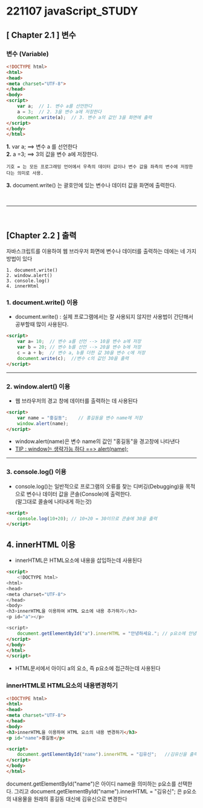 # 221107  javaScript_STUDY
## <b>[ Chapter 2.1 ] 변수</b>
### 변수 (Variable) 
```html
<!DOCTYPE html>
<html>
<head>
<meta charset="UTF-8">
</head>	
<body>
<script>
	var a;  // 1. 변수 a를 선언한다
	a = 3;  // 2. 3을 변수 a에 저장한다
	document.write(a);  // 3. 변수 a의 값인 3을 화면에 출력
</script>
</body>
</html>
```
__1.__ var a; ==> 변수 a 를 선언한다  
__2.__ a =3; ==> 3의 값을 변수 a에 저장한다.    

    기호 = 는 모든 프로그래밍 언어에서 우측의 데이터 값이나 변수 값을 좌측의 변수에 저장한다는 의미로 사용.  

__3.__ document.write() 는 괄호안에 있는 변수나 데이터 값을 화면에 출력한다.    

<br>

--- 
<br>

## <b>[Chapter 2.2 ] 출력</b>
자바스크립트를 이용하여 웹 브라우저 화면에 변수나 데이터를 출력하는 데에는 네 가지 방법이 있다

    1. document.write()
    2. window.alert()
    3. console.log()
    4. innerHtml

### 1. document.write() 이용
- document.write() : 실제 프로그램에서는 잘 사용되지 않지만 사용법이 간단해서 공부할때 많이 사용된다.
```html 
<script>
    var a= 10;  // 변수 a를 선언 --> 10을 변수 a에 저장
    var b = 20; // 변수 b를 선언 --> 20을 변수 b에 저장
    c = a + b;  // 변수 a, b를 더한 값 30을 변수 c에 저장
    document.write(c);  //변수 c의 값인 30을 출력
</script>
```
---
### 2. window.alert() 이용
- 웹 브라우저의 경고 창에 데이터를 출력하는 데 사용된다
```html
<script>
    var name = "홍길동";    // 홍길동을 변수 name에 저장
    window.alert(name);
</script>
```
- window.alert(name)은 변수 name의 값인 "홍길동"을 경고창에 나타낸다   
- <u>TIP :  window는 생략가능 하다 ==> alert(name);</u>

---

### 3. console.log() 이용
- console.log()는 일반적으로 프로그램의 오류를 찾는 디버깅(Debugging)을 목적으로 변수나 데이터 값을 콘솔(Console)에 출력한다.  
(말그대로 콜솔에 나타내게 하는것)
```html
<script>
    console.log(10+20); // 10+20 = 30이므로 콘솔에 30을 출력
</script>
```
## 4. innerHTML 이용
- innerHTML은 HTML요소에 내용을 삽입하는데 사용된다
```html
<script>
    <!DOCTYPE html>
<html>
<head>
<meta charset="UTF-8">
</head>	
<body>
<h3>innerHTML을 이용하여 HTML 요소에 내용 추가하기</h3>
<p id="a"></p>

<script>
    document.getElementById("a").innerHTML = "안녕하세요."; // p요소에 안녕하세요를 추가하여 출력한다
</script>
</body>
</html>
</script>
```
- HTML문서에서 아이디 a의 요소, 즉 p요소에 접근하는데 사용된다

### innerHTML로 HTML요소의 내용변경하기

```html
<!DOCTYPE html>
<html>
<head>
<meta charset="UTF-8">
</head>	
<body>
<h3>innerHTML을 이용하여 HTML 요소의 내용 변경하기</h3>
<p id="name">홍길동</p>

<script>
    document.getElementById("name").innerHTML = "김유신";   //김유신을 출력
</script>
</body> 
</html>
```
document.getElementById("name")은 아이디 name을 의미하는 p요소를 선택한다.
그리고 document.getElementById("name").innerHTML = "김유신"; 은 p요소의 내용물을 원래의 홍길동 대신에 김유신으로 변경한다